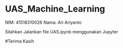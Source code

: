 # UAS_Machine_Learning
NIM: 41518310026
Nama: Ari Ariyanto

Silahkan Jalankan file UAS.ipynb menggunakan Jupyter

#Terima Kasih
